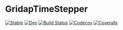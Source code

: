# GridapTimeStepper

[![Stable](https://img.shields.io/badge/docs-stable-blue.svg)](https://santiagobadia.github.io/GridapTimeStepper.jl/stable)
[![Dev](https://img.shields.io/badge/docs-dev-blue.svg)](https://santiagobadia.github.io/GridapTimeStepper.jl/dev)
[![Build Status](https://travis-ci.com/santiagobadia/GridapTimeStepper.jl.svg?branch=master)](https://travis-ci.com/santiagobadia/GridapTimeStepper.jl)
[![Codecov](https://codecov.io/gh/santiagobadia/GridapTimeStepper.jl/branch/master/graph/badge.svg)](https://codecov.io/gh/santiagobadia/GridapTimeStepper.jl)
[![Coveralls](https://coveralls.io/repos/github/santiagobadia/GridapTimeStepper.jl/badge.svg?branch=master)](https://coveralls.io/github/santiagobadia/GridapTimeStepper.jl?branch=master)
